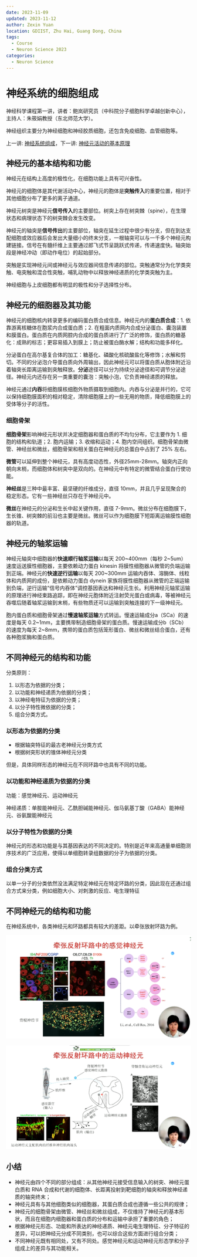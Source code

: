 ```yaml
---
date: 2023-11-09
updated: 2023-11-12
author: Zexin Yuan
location: GDIIST, Zhu Hai, Guang Dong, China
tags:
  - Course
  - Neuron Science 2023
categories:
  - Neuron Science
---
```


# 神经系统的细胞组成

神经科学课程第一讲，讲者：鲍岚研究员（中科院分子细胞科学卓越创新中心），主持人：朱筱娟教授（东北师范大学）。

神经组织主要分为神经细胞和神经胶质细胞，还包含免疫细胞、血管细胞等。

<!-- end -->

上一讲: [神经系统组成](../08/nervous-system.md)，下一讲: [神经元活动的基本原理](../13/neuron-activity-principle.md)

## 神经元的基本结构和功能

神经元在结构上高度的极性化，在细胞功能上具有可兴奋性。

神经元的细胞体是其代谢活动中心，神经元的胞体是**突触传入**的重要位置，相对于其他细胞分布了更多的离子通道。

神经元树突是神经元**信号传入**的主要部位。树突上存在树突棘（spine），在生理状态和病理状态下的树突棘会发生改变。

神经元的轴突是**信号传出**的主要部位，轴突在延生过程中很少有分支，但在到达支配细胞或效应器后会发出大量细小的终末分支，一根轴突可以与一千多个神经元构建链接。信号在有髓纤维上主要通过郎飞式节呈跳跃式传递，传递速度快。轴突始段是神经冲动（即动作电位）的起始部分。

突触是实现神经元间或神经元与效应器间信息传递的部位。突触通常分为化学类突触、电突触和混合性突触，哺乳动物中以释放神经递质的化学类突触为主。

神经细胞与上皮细胞都有明显的极性和分子选择性分布。

## 神经元的细胞器及其功能

神经元的细胞核内转录更多的编码蛋白质合成信息。神经元内的**蛋白质合成**：1. 依靠游离核糖体在胞浆内合成蛋白质；2. 在粗面内质网内合成分泌蛋白、囊泡装置和膜蛋白。蛋白质在内质网腔内合成的蛋白质进行了广泛的修饰，蛋白质的糖基化：成熟的标志；更容易插入到膜上；防止被蛋白酶水解；结构和功能多样化。

分泌蛋白在高尔基复合体的加工：糖基化、磷酸化核硫酸盐化等修饰；水解和剪切。不同的分泌泡介导蛋白质向外周输出，因此神经元可以将蛋白质从胞体附近沿着轴突长距离运输到突触释放。**分泌**途径可以分为持续分泌途径和可调节分泌途径。神经元内还存在另一类重要的囊泡：突触小泡，它负责神经递质的释放。

神经元通过**内吞**将细胞膜核细胞外物质摄取到细胞内。内吞与分泌是并行的，它可以保持细胞膜面积的相对稳定，清除细胞膜上的一些无用的物质，降低细胞膜上的受体等分子的活性。

### 细胞骨架

**细胞骨架**影响神经元形状并决定细胞器和蛋白质的不均匀分布，它主要作为 1. 细胞的结构和轨道；2. 胞内运输；3. 收缩和运动；4. 胞内空间组织。细胞骨架由微管、神经丝和微丝，细胞骨架和相关蛋白在神经元的总蛋白中占到了 25% 左右。

**微管**可以延伸到整个神经元，具有高度动态性，外径25mm-28mm。轴突内正向朝向末梢，而细胞体和树突中是双向的。在神经元中有特定的微管结合蛋白行使功能。

**神经丝**是三种中最丰富、最坚硬的纤维成分，直径 10mm，并且几乎呈现聚合的稳定形态。它有一些神经丝只存在于神经元中。

**微丝**在神经元的分泌和生长中起关键作用，直径 7-9mm。微丝分布在细胞膜下，生长锥、树突棘的前沿也主要是微丝。微丝可以作为细胞膜下短距离运输膜性细胞器的轨道。

## 神经元的轴浆运输

神经元轴突中细胞器的**快速顺行轴浆运输**以每天 200~400mm（每秒 2~5um）速度运送膜性细胞器，主要依赖动力蛋白 kinesin 将膜性细胞器从微管的负端运输到正端。神经元的**快速逆行运输**以每天 200~300mm 运输内吞体、溶酶体、线粒体和内质网的成份，是依赖动力蛋白 dynein 家族将膜性细胞器从微管的正端运输到负端，逆行运输“信号内吞体”调控基因表达和神经元生长。利用神经元轴浆运输的原理进行神经束路追踪，即在神经元胞体附近注射荧光蛋白或病毒，等被神经元吞噬后随着轴浆运输到末梢，有些物质还可以运输到突触连接的下一级神经元。

胞内蛋白质和细胞骨架通过**慢速轴浆运输**方式转运。慢速运输成分a（SCa）的速度是每天 0.2~1mm，主要携带制造细胞骨架的蛋白质。慢速运输成分b（SCb）的速度为每天 2~8mm，携带的蛋白质包括笼形蛋白、微丝和微丝结合蛋白，还有各种胞浆酶和蛋白质。

## 不同神经元的结构和功能

分类原则：

1. 以形态为依据的分类；
2. 以功能和神经递质为依据的分类；
3. 以神经电特征为依据的分类；
4. 以分子特性微依据的分类；
5. 组合分类方式。

### 以形态为依据的分类

- 根据轴突特征的最古老神经元分类方式
- 根据树突形状的锥体神经元分类

但是，具体同样形态的神经元在不同环路中也具有不同的功能。

### 以功能和神经递质为依据的分类

功能：感觉神经元、运动神经元

神经递质：单胺能神经元、乙酰胆碱能神经元、伽马氨基丁酸（GABA）能神经元、谷氨酸能神经元

### 以分子特性为依据的分类

神经元的形态和功能是与其基因表达的不同决定的。特别是近年来高通量单细胞测序技术的广泛应用，使得以单细胞转录组数据的分子为依据的分类。

### 组合分类方式

以单一分子的分类依然没法满足特定神经元在特定环路的分类，因此现在还通过组合方式来分类，例如细胞大小、对刺激的反应、电生理特征

## 不同神经元的结构和功能

在神经系统中，各类神经元和环路都具有较大的差距。以牵张放射环路为例。

![Sensory Neuron in Stretch Reflex Pathway](./assets/stretch-reflex-pathway-sensory-neuron.png)

![Motor Neuron in Stretch Reflex Pathway](./assets/stretch-reflex-pathway-motor-neuron.png)

## 小结

- 神经元由四个不同的部分组成：从其他神经元接受信息输入的树突、神经元蛋白质和 RNA 合成和代谢的细胞体、长距离投射到靶细胞的轴突和释放神经递质的轴突终末；
- 神经元具有与其他细胞类似的细胞器，其蛋白质合成也遵循一些公共的规律；
- 神经元的细胞骨架由微管、神经丝和微丝组成，不仅维持了神经元的基本形状，而且在细胞内细胞器和蛋白质的分布和运输中承担了重要的角色；
- 根据神经元形态、功能和所表达的神经递质、神经元电生理特征、分子特征的差异，可以把神经元分成不同类别，也可以综合这些方面进行组合分类；
- 不同神经元既有相同处，又有不同处。感觉神经元和运动神经元形态学和分子组成上的差异与其功能相关。
